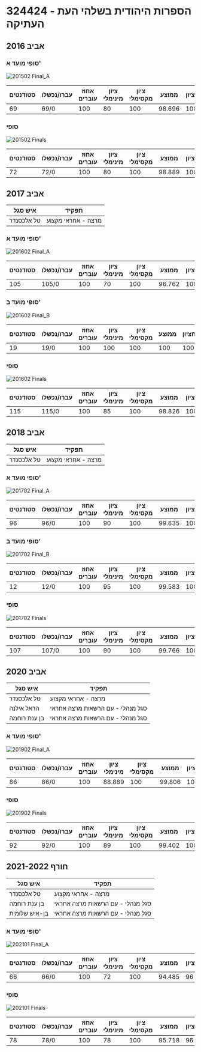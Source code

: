 # 324424 - הספרות היהודית בשלהי העת העתיקה

## אביב 2016

### סופי מועד א'

![201502 Final_A](201502/Final_A.png)

| סטודנטים | עברו/נכשלו | אחוז עוברים | ציון מינימלי | ציון מקסימלי | ממוצע | חציון |
| ---- | ---- | ---- | ---- | ---- | ---- | ---- |
| 69 | 69/0 | 100 | 80 | 100 | 98.696 | 100 |

### סופי

![201502 Finals](201502/Finals.png)

| סטודנטים | עברו/נכשלו | אחוז עוברים | ציון מינימלי | ציון מקסימלי | ממוצע | חציון |
| ---- | ---- | ---- | ---- | ---- | ---- | ---- |
| 72 | 72/0 | 100 | 80 | 100 | 98.889 | 100 |

## אביב 2017

| איש סגל | תפקיד |
| ---- | ---- |
| טל אלכסנדר | מרצה - אחראי מקצוע |

### סופי מועד א'

![201602 Final_A](201602/Final_A.png)

| סטודנטים | עברו/נכשלו | אחוז עוברים | ציון מינימלי | ציון מקסימלי | ממוצע | חציון |
| ---- | ---- | ---- | ---- | ---- | ---- | ---- |
| 105 | 105/0 | 100 | 70 | 100 | 96.762 | 100 |

### סופי מועד ב'

![201602 Final_B](201602/Final_B.png)

| סטודנטים | עברו/נכשלו | אחוז עוברים | ציון מינימלי | ציון מקסימלי | ממוצע | חציון |
| ---- | ---- | ---- | ---- | ---- | ---- | ---- |
| 19 | 19/0 | 100 | 100 | 100 | 100 | 100 |

### סופי

![201602 Finals](201602/Finals.png)

| סטודנטים | עברו/נכשלו | אחוז עוברים | ציון מינימלי | ציון מקסימלי | ממוצע | חציון |
| ---- | ---- | ---- | ---- | ---- | ---- | ---- |
| 115 | 115/0 | 100 | 85 | 100 | 98.826 | 100 |

## אביב 2018

| איש סגל | תפקיד |
| ---- | ---- |
| טל אלכסנדר | מרצה - אחראי מקצוע |

### סופי מועד א'

![201702 Final_A](201702/Final_A.png)

| סטודנטים | עברו/נכשלו | אחוז עוברים | ציון מינימלי | ציון מקסימלי | ממוצע | חציון |
| ---- | ---- | ---- | ---- | ---- | ---- | ---- |
| 96 | 96/0 | 100 | 90 | 100 | 99.635 | 100 |

### סופי מועד ב'

![201702 Final_B](201702/Final_B.png)

| סטודנטים | עברו/נכשלו | אחוז עוברים | ציון מינימלי | ציון מקסימלי | ממוצע | חציון |
| ---- | ---- | ---- | ---- | ---- | ---- | ---- |
| 12 | 12/0 | 100 | 95 | 100 | 99.583 | 100 |

### סופי

![201702 Finals](201702/Finals.png)

| סטודנטים | עברו/נכשלו | אחוז עוברים | ציון מינימלי | ציון מקסימלי | ממוצע | חציון |
| ---- | ---- | ---- | ---- | ---- | ---- | ---- |
| 107 | 107/0 | 100 | 90 | 100 | 99.766 | 100 |

## אביב 2020

| איש סגל | תפקיד |
| ---- | ---- |
| טל אלכסנדר | מרצה - אחראי מקצוע |
| הראל אילנה | סגל מנהלי - עם הרשאות מרצה אחראי |
| בן ענת רוחמה | סגל מנהלי - עם הרשאות מרצה אחראי |

### סופי מועד א'

![201902 Final_A](201902/Final_A.png)

| סטודנטים | עברו/נכשלו | אחוז עוברים | ציון מינימלי | ציון מקסימלי | ממוצע | חציון |
| ---- | ---- | ---- | ---- | ---- | ---- | ---- |
| 86 | 86/0 | 100 | 88.889 | 100 | 99.806 | 100 |

### סופי

![201902 Finals](201902/Finals.png)

| סטודנטים | עברו/נכשלו | אחוז עוברים | ציון מינימלי | ציון מקסימלי | ממוצע | חציון |
| ---- | ---- | ---- | ---- | ---- | ---- | ---- |
| 92 | 92/0 | 100 | 89 | 100 | 99.402 | 100 |

## חורף 2021-2022

| איש סגל | תפקיד |
| ---- | ---- |
| טל אלכסנדר | מרצה - אחראי מקצוע |
| בן ענת רוחמה | סגל מנהלי - עם הרשאות מרצה אחראי |
| בן-איש שלומית | סגל מנהלי - עם הרשאות מרצה אחראי |

### סופי מועד א'

![202101 Final_A](202101/Final_A.png)

| סטודנטים | עברו/נכשלו | אחוז עוברים | ציון מינימלי | ציון מקסימלי | ממוצע | חציון |
| ---- | ---- | ---- | ---- | ---- | ---- | ---- |
| 66 | 66/0 | 100 | 72 | 100 | 94.485 | 96 |

### סופי

![202101 Finals](202101/Finals.png)

| סטודנטים | עברו/נכשלו | אחוז עוברים | ציון מינימלי | ציון מקסימלי | ממוצע | חציון |
| ---- | ---- | ---- | ---- | ---- | ---- | ---- |
| 78 | 78/0 | 100 | 78 | 100 | 95.718 | 96 |

